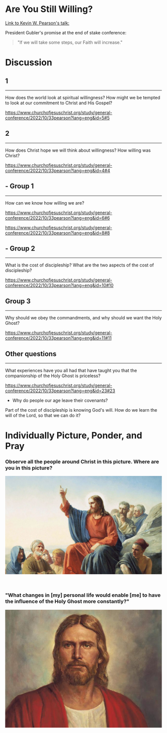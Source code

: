 # Are You Still Willing?

[Link to Kevin W. Pearson's talk: ](https://www.churchofjesuschrist.org/study/general-conference/2022/10/33pearson)

President Gubler's promise at the end of stake conference:
> "If we will take some steps, our Faith will increase."

# Discussion

## 1

---

How does the world look at spiritual willingness? How might we be tempted to look at our commitment to Christ and His Gospel?

https://www.churchofjesuschrist.org/study/general-conference/2022/10/33pearson?lang=eng&id=5#5

## 2

---

How does Christ hope we will think about willingness? How willing was Christ?

https://www.churchofjesuschrist.org/study/general-conference/2022/10/33pearson?lang=eng&id=4#4


## - Group 1

---


How can we know how willing we are?

https://www.churchofjesuschrist.org/study/general-conference/2022/10/33pearson?lang=eng&id=6#6

https://www.churchofjesuschrist.org/study/general-conference/2022/10/33pearson?lang=eng&id=8#8


## - Group 2

---


What is the cost of discipleship? What are the two aspects of the cost of discipleship?

https://www.churchofjesuschrist.org/study/general-conference/2022/10/33pearson?lang=eng&id=10#10


## Group 3

---


Why should we obey the commandments, and why should we want the Holy Ghost?

https://www.churchofjesuschrist.org/study/general-conference/2022/10/33pearson?lang=eng&id=11#11


## Other questions

---


What experiences have you all had that have taught you that the companionship of the Holy Ghost is priceless?

https://www.churchofjesuschrist.org/study/general-conference/2022/10/33pearson?lang=eng&id=23#23 

- Why do people our age leave their covenants? 

Part of the cost of discipleship is knowing God's will. How do we learn the will of the Lord, so that we can do it?


# Individually Picture, Ponder, and Pray

### Observe all the people around Christ in this picture. Where are you in this picture? 

![Christ Teaching the Sermon on the Mount](pictures/gospel-library-downloads/jesus_sermon_mount.jpeg)

<br>

### "What changes in [my] personal life would enable [me] to have the influence of the Holy Ghost more constantly?"

![Jesus Christ](pictures/gospel-library-downloads/jesuschristredrobe_large.jpg)


